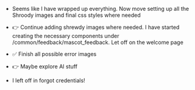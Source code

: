 -  Seems like I have wrapped up everything. Now move setting up all the Shroody images and
   final css styles where needed

-  👉 Continue adding shrewdy images where needed. I have started creating the necessary components under /common/feedback/mascot_feedback. Let off on the welcome page
-  ✅ Finish all possible error images
-  👉 Maybe explore AI stuff

-  I left off in forgot credentials!
